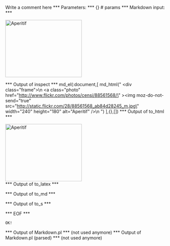 Write a comment here
*** Parameters: ***
{} # params 
*** Markdown input: ***
 <div class="frame">
 <a class="photo" href="http://www.flickr.com/photos/censi/88561568/" ><img moz-do-not-send="true" src="http://static.flickr.com/28/88561568_ab84d28245_m.jpg" width="240" height="180" alt="Aperitif" /></a>
 </div>


*** Output of inspect ***
md_el(:document,[
	md_html(" <div class=\"frame\">\n <a class=\"photo\" href=\"http://www.flickr.com/photos/censi/88561568/\" ><img moz-do-not-send=\"true\" src=\"http://static.flickr.com/28/88561568_ab84d28245_m.jpg\" width=\"240\" height=\"180\" alt=\"Aperitif\" /></a>\n </div>")
],{},[])
*** Output of to_html ***
<div class='frame'>
 <a href='http://www.flickr.com/photos/censi/88561568/' class='photo'><img src='http://static.flickr.com/28/88561568_ab84d28245_m.jpg' height='180' moz-do-not-send='true' alt='Aperitif' width='240' /></a>
 </div>
*** Output of to_latex ***

*** Output of to_md ***

*** Output of to_s ***

*** EOF ***



	OK!



*** Output of Markdown.pl ***
(not used anymore)
*** Output of Markdown.pl (parsed) ***
(not used anymore)